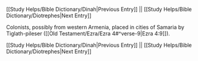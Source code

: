 [[Study Helps/Bible Dictionary/Dinah|Previous Entry]]  ||  [[Study Helps/Bible Dictionary/Diotrephes|Next Entry]]

 Colonists, possibly from western Armenia, placed in cities of Samaria by Tiglath-pileser ([[Old Testament/Ezra/Ezra 4#^verse-9|Ezra 4:9]]).

[[Study Helps/Bible Dictionary/Dinah|Previous Entry]]  ||  [[Study Helps/Bible Dictionary/Diotrephes|Next Entry]]
